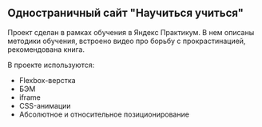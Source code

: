 ## Одностраничный сайт "Научиться учиться"

Проект сделан в рамках обучения в Яндекс Практикум. В нем описаны методики обучения, встроено видео про борьбу с прокрастинацией, рекомендована книга.

В проекте используются:
- Flexbox-верстка
- БЭМ
- iframe
- CSS-анимации
- Абсолютное и относительное позиционирование

